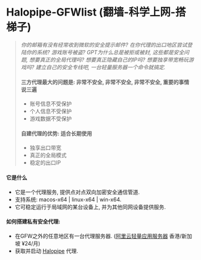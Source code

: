 # Halopipe-GFWlist (翻墙-科学上网-搭梯子)
> *你的邮箱有没有经常收到微软的安全提示邮件? 在你代理的出口地区尝试登陆你的系统? 游戏账号被盗? GPT为什么总是被拒或被封, 这些都是安全问题, 想要真正的全局代理吗? 想要真正隐藏自己的IP吗? 想要独享带宽畅玩游戏吗? 建立自己的安全专线吧, 一台轻量服务器一个命令就搞定.*
> #### 三方代理最大的问题是: 非常不安全, 非常不安全, 非常不安全, 重要的事情说三遍
> * 账号信息不受保护
> * 个人信息不受保护
> * 游戏数据不受保护
> 
> #### 自建代理的优势: 适合长期使用
> * 独享出口带宽
> * 真正的全局模式
> * 稳定的出口IP

#### 它是什么
* 它是一个代理服务, 提供点对点双向加密安全通信管道.
* 支持系统: macos-x64 | linux-x64 | win-x64.
* 它可稳定运行于局域网的某台设备上, 并为其他同网设备提供服务.

#### 如何搭建私有安全代理:
- 在GFW之外的任意地区有一台代理服务器. ([阿里云轻量应用服务器](https://www.aliyun.com/product/swas?spm=5176.28047174.J_4VYgf18xNlTAyFFbOuOQe.36.133d7e0eLPwR9q&scm=20140722.X_data-d4b68a29ba28f53e56fa._.V_1) 香港/新加坡 ¥24/月)
- 获取并启动 [Halopipe](https://halopipe.com/) 代理.




